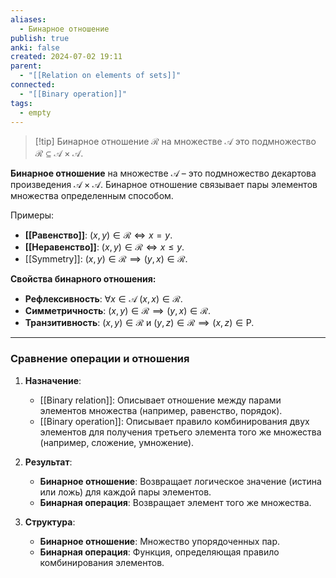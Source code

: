 ```yaml
---
aliases:
  - Бинарное отношение
publish: true
anki: false
created: 2024-07-02 19:11
parent:
  - "[[Relation on elements of sets]]"
connected:
  - "[[Binary operation]]"
tags:
  - empty
---
```


> [!tip] Бинарное отношение $\mathcal{R}$ на множестве $\mathcal{A}$ 
> это подмножество $\mathcal{R} \subseteq \mathcal{A} \times \mathcal{A}$.


**Бинарное отношение** на множестве $\mathcal{A}$ – это подмножество декартова произведения $\mathcal{A} \times \mathcal{A}$. Бинарное отношение связывает пары элементов множества определенным способом.


Примеры:
- **[[Равенство]]**: $(x, y) \in \mathcal{R} \iff x = y$.
- **[[Неравенство]]**: $(x, y) \in \mathcal{R} \iff x \leq y$.
- [[Symmetry]]: $(x, y) \in \mathcal{R} \implies (y, x) \in \mathcal{R}$.

**Свойства бинарного отношения:**
- **Рефлексивность**: $\forall x \in \mathcal{A} \; (x, x) \in \mathcal{R}$.
- **Симметричность**: $(x, y) \in \mathcal{R} \implies (y, x) \in \mathcal{R}$.
- **Транзитивность**: $(x, y) \in \mathcal{R}$ и $(y, z) \in \mathcal{R} \implies (x, z) \in \mathcal{Р}$.

---

### Сравнение операции и отношения

1. **Назначение**:
   - [[Binary relation]]: Описывает отношение между парами элементов множества (например, равенство, порядок).
   - [[Binary operation]]: Описывает правило комбинирования двух элементов для получения третьего элемента того же множества (например, сложение, умножение).

2. **Результат**:
   - **Бинарное отношение**: Возвращает логическое значение (истина или ложь) для каждой пары элементов.
   - **Бинарная операция**: Возвращает элемент того же множества.

3. **Структура**:
   - **Бинарное отношение**: Множество упорядоченных пар.
   - **Бинарная операция**: Функция, определяющая правило комбинирования элементов.